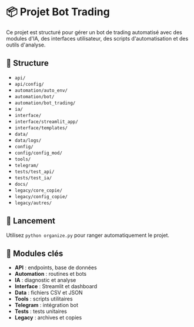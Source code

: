 # 📦 Projet Bot Trading

Ce projet est structuré pour gérer un bot de trading automatisé avec des modules d'IA, des interfaces utilisateur, des scripts d'automatisation et des outils d'analyse.

## 📁 Structure
- `api/`
- `api/config/`
- `automation/auto_env/`
- `automation/bot/`
- `automation/bot_trading/`
- `ia/`
- `interface/`
- `interface/streamlit_app/`
- `interface/templates/`
- `data/`
- `data/logs/`
- `config/`
- `config/config_mod/`
- `tools/`
- `telegram/`
- `tests/test_api/`
- `tests/test_ia/`
- `docs/`
- `legacy/core_copie/`
- `legacy/config_copie/`
- `legacy/autres/`

## 🚀 Lancement
Utilisez `python organize.py` pour ranger automatiquement le projet.

## 🧠 Modules clés
- **API** : endpoints, base de données
- **Automation** : routines et bots
- **IA** : diagnostic et analyse
- **Interface** : Streamlit et dashboard
- **Data** : fichiers CSV et JSON
- **Tools** : scripts utilitaires
- **Telegram** : intégration bot
- **Tests** : tests unitaires
- **Legacy** : archives et copies
